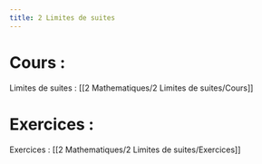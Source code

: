 ```yaml
---
title: 2 Limites de suites
---
```


# Cours :
Limites de suites : [[2 Mathematiques/2 Limites de suites/Cours]]

# Exercices :
Exercices : [[2 Mathematiques/2 Limites de suites/Exercices]]